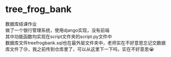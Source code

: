# tree_frog_bank
数据库结课作业\
做了一个银行管理系统，使用django实现，没有前端\
其中功能函数均实现在script文件夹的script.py文件中\
数据库文件treefrogbank.sql也在最外层文件夹中，老师实在不好意思忘记交数据库文件了😢，我之前传到仓库里了，可以从这里下一下吗，实在不好意思😭
